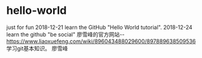 # hello-world
just for fun
2018-12-21 learn the GitHub "Hello World tutorial".
2018-12-24 learn the github "be social"
廖雪峰的官方网站--https://www.liaoxuefeng.com/wiki/896043488029600/897889638509536 学习git基本知识。
廖雪峰
